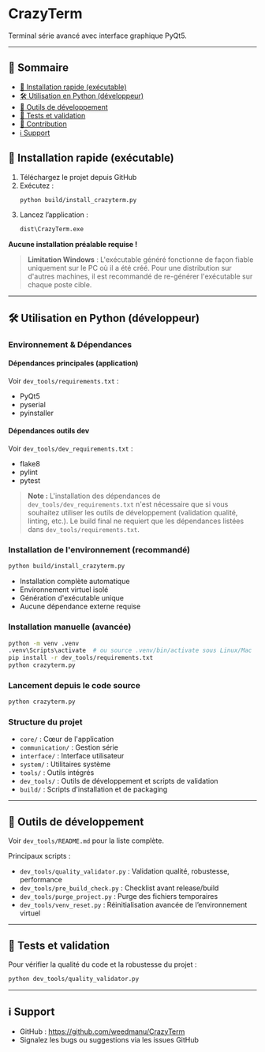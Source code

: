# CrazyTerm

Terminal série avancé avec interface graphique PyQt5.

---

## 📑 Sommaire
- [🏁 Installation rapide (exécutable)](#-installation-rapide-exécutable)
- [🛠️ Utilisation en Python (développeur)](#-utilisation-en-python-développeur)
- [🧰 Outils de développement](#-outils-de-développement)
- [🧪 Tests et validation](#-tests-et-validation)
- [🤝 Contribution](#-contribution)
- [ℹ️ Support](#-support)

## 🏁 Installation rapide (exécutable)

1. Téléchargez le projet depuis GitHub
2. Exécutez :
    ```bash
    python build/install_crazyterm.py
    ```
3. Lancez l’application :
    ```cmd
    dist\CrazyTerm.exe
    ```

**Aucune installation préalable requise !**

> **Limitation Windows** : L'exécutable généré fonctionne de façon fiable uniquement sur le PC où il a été créé. Pour une distribution sur d'autres machines, il est recommandé de re-générer l'exécutable sur chaque poste cible.

---

## 🛠️ Utilisation en Python (développeur)

### Environnement & Dépendances

#### Dépendances principales (application)
Voir `dev_tools/requirements.txt` :
- PyQt5
- pyserial
- pyinstaller

#### Dépendances outils dev
Voir `dev_tools/dev_requirements.txt` :
- flake8
- pylint
- pytest

> **Note :** L'installation des dépendances de `dev_tools/dev_requirements.txt` n'est nécessaire que si vous souhaitez utiliser les outils de développement (validation qualité, linting, etc.). Le build final ne requiert que les dépendances listées dans `dev_tools/requirements.txt`.

### Installation de l'environnement (recommandé)
```bash
python build/install_crazyterm.py
```
- Installation complète automatique
- Environnement virtuel isolé
- Génération d'exécutable unique
- Aucune dépendance externe requise

### Installation manuelle (avancée)
```bash
python -m venv .venv
.venv\Scripts\activate  # ou source .venv/bin/activate sous Linux/Mac
pip install -r dev_tools/requirements.txt
python crazyterm.py
```

### Lancement depuis le code source
```bash
python crazyterm.py
```

### Structure du projet
- `core/` : Cœur de l'application
- `communication/` : Gestion série
- `interface/` : Interface utilisateur
- `system/` : Utilitaires système
- `tools/` : Outils intégrés
- `dev_tools/` : Outils de développement et scripts de validation
- `build/` : Scripts d'installation et de packaging

---

## 🧰 Outils de développement
Voir `dev_tools/README.md` pour la liste complète.

Principaux scripts :
- `dev_tools/quality_validator.py` : Validation qualité, robustesse, performance
- `dev_tools/pre_build_check.py` : Checklist avant release/build
- `dev_tools/purge_project.py` : Purge des fichiers temporaires
- `dev_tools/venv_reset.py` : Réinitialisation avancée de l’environnement virtuel

---

## 🧪 Tests et validation
Pour vérifier la qualité du code et la robustesse du projet :
```bash
python dev_tools/quality_validator.py
```

---

## ℹ️ Support
- GitHub : https://github.com/weedmanu/CrazyTerm
- Signalez les bugs ou suggestions via les issues GitHub

